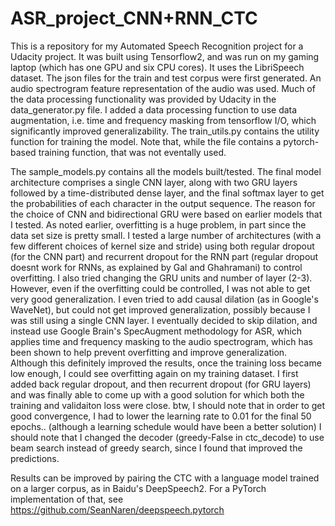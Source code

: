 # ASR_project_CNN+RNN_CTC
This is a repository for my Automated Speech Recognition project for a Udacity project. It was built using Tensorflow2, and was run on my gaming laptop (which has one GPU and six CPU cores).
It uses the LibriSpeech dataset. The json files for the train and test corpus were first generated. An audio spectrogram feature representation of the audio was used. Much of the data processing functionality was provided by Udacity in the data_generator.py file. I added a data processing function to use data augmentation, i.e. time and frequency masking from tensorflow I/O, which significantly improved generalizability.
The train_utils.py contains the utility function for training the model. Note that, while the file contains a pytorch-based training function, that was not eventally used.

The sample_models.py contains all the models built/tested. The final model architecture comprises a single CNN layer, along with two GRU layers followed by a time-distributed dense layer, and the final softmax layer to get the probabilities of each character in the output sequence. The reason for the choice of CNN and bidirectional GRU were based on earlier models that I tested. As noted earlier, overfitting is a huge problem, in part since the data set size is pretty small. I tested a large number of architectures (with a few different choices of kernel size and stride) using both regular dropout (for the CNN part) and recurrent dropout for the RNN part (regular dropout doesnt work for RNNs, as explained by Gal and Ghahramani) to control overfitting. I also tried changing the GRU units and number of layer (2-3). However, even if the overfitting could be controlled, I was not able to get very good generalization. I even tried to add causal dilation (as in Google's WaveNet), but could not get improved generalization, possibly because I was still using a single CNN layer. I eventually decided to skip dilation, and instead use Google Brain's SpecAugment methodology for ASR, which applies time and frequency masking to the audio spectrogram, which has been shown to help prevent overfitting and improve generalization. Although this definitely improved the results, once the training loss became low enough, I could see overfitting again on my training dataset. I first added back regular dropout, and then recurrent dropout (for GRU layers) and was finally able to come up with a good solution for which both the training and validaiton loss were close. btw, I should note that in order to get good convergence, I had to lower the learning rate to 0.01 for the final 50 epochs.. (although a learning schedule would have been a better solution) I should note that I changed the decoder (greedy-False in ctc_decode) to use beam search instead of greedy search, since I found that improved the predictions.

Results can be improved by pairing the CTC with a language model trained on a larger corpus, as in Baidu's DeepSpeech2. For a PyTorch implementation of that, see https://github.com/SeanNaren/deepspeech.pytorch
